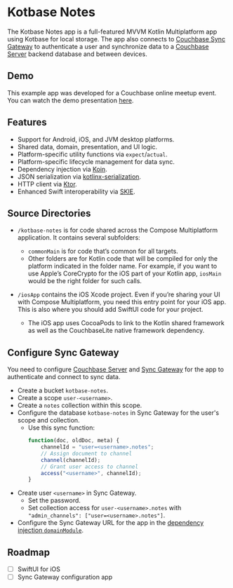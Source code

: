 # Kotbase Notes

The Kotbase Notes app is a full-featured MVVM Kotlin Multiplatform app using Kotbase for local storage. The app also
connects to [Couchbase Sync Gateway](https://www.couchbase.com/products/sync-gateway/) to authenticate a user and
synchronize data to a [Couchbase Server](https://www.couchbase.com/products/server/) backend database and between devices.

## Demo

This example app was developed for a Couchbase online meetup event. You can watch the demo presentation [here](
https://youtu.be/4DTAb04m0UU).

## Features

* Support for Android, iOS, and JVM desktop platforms.
* Shared data, domain, presentation, and UI logic.
* Platform-specific utility functions via `expect`/`actual`.
* Platform-specific lifecycle management for data sync.
* Dependency injection via [Koin](https://github.com/InsertKoinIO/koin).
* JSON serialization via [kotlinx-serialization](https://github.com/Kotlin/kotlinx.serialization).
* HTTP client via [Ktor](https://github.com/ktorio/ktor).
* Enhanced Swift interoperability via [SKIE](https://github.com/touchlab/SKIE).

## Source Directories

* `/kotbase-notes` is for code shared across the Compose Multiplatform application.
  It contains several subfolders:
  - `commonMain` is for code that’s common for all targets.
  - Other folders are for Kotlin code that will be compiled for only the platform indicated in the folder name.
    For example, if you want to use Apple’s CoreCrypto for the iOS part of your Kotlin app,
    `iosMain` would be the right folder for such calls.

* `/iosApp` contains the iOS Xcode project. Even if you’re sharing your UI with Compose Multiplatform, you need this
  entry point for your iOS app. This is also where you should add SwiftUI code for your project.
  - The iOS app uses CocoaPods to link to the Kotlin shared framework as well as the CouchbaseLite native framework
    dependency.

## Configure Sync Gateway

You need to configure [Couchbase Server](
https://docs.couchbase.com/server/current/getting-started/do-a-quick-install.html) and [Sync Gateway](
https://docs.couchbase.com/sync-gateway/current/get-started-install.html) for the app to authenticate and connect to
sync data.

* Create a bucket `kotbase-notes`.
* Create a scope `user-<username>`.
* Create a `notes` collection within this scope.
* Configure the database `kotbase-notes` in Sync Gateway for the user's scope and collection.
    * Use this sync function:
      ```javascript
      function(doc, oldDoc, meta) {
          channelId = "user=<username>.notes";
          // Assign document to channel
          channel(channelId);
          // Grant user access to channel
          access("<username>", channelId);
      }
      ```
* Create user `<username>` in Sync Gateway.
    * Set the password.
    * Set collection access for `user-<username>.notes` with `"admin_channels": ["user=<username>.notes"]`.
* Configure the Sync Gateway URL for the app in the [dependency injection `domainModule`](
  https://github.com/jeffdgr8/kotbase/blob/main/examples/kotbase-notes/kotbase-notes/src/commonMain/kotlin/di/DomainModule.kt).

## Roadmap

* [ ] SwiftUI for iOS
* [ ] Sync Gateway configuration app
